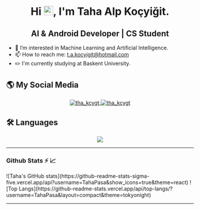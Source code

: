 <h1 align="center"> Hi <img src="https://media.giphy.com/media/hvRJCLFzcasrR4ia7z/giphy.gif" width="25" height="25">, I'm Taha Alp Koçyiğit.</h1>
<h2 align="center">AI & Android Developer | CS Student</h2>

- 👀 I’m interested in Machine Learning and Artificial Intelligence.
- 📫 How to reach me: t.a.kocyigit@hotmail.com
- ✏️ I'm currently studying at Baskent University.

## 🌎 My Social Media
<p align="center">
        <a href="https://linkedin.com/in/tha-kcygt" target="blank">
        <img align="center" src="https://skillicons.dev/icons?i=linkedin" alt="tha_kcygt"/>
    </a>
    <a href="https://stackoverflow.com/users/14859782" target="blank">
        <img align="center" src="https://skillicons.dev/icons?i=stackoverflow" alt="tha_kcygt"/>
    </a>
</p>

## 🛠 Languages
<p align="center">
  <a href="https://skillicons.dev">
    <img src="https://skillicons.dev/icons?i=git,py,cpp,c,kotlin,,tensorflow,flutter,firebase,solidity" />
  </a>
</p>

<hr>
<p align="left">
<h3>Github Stats ⚡ 📈</h3>
 ![Taha's GitHub stats](https://github-readme-stats-sigma-five.vercel.app/api?username=TahaPasa&show_icons=true&theme=react) 
 ![Top Langs](https://github-readme-stats.vercel.app/api/top-langs/?username=TahaPasa&layout=compact&theme=tokyonight) 
</p>
<hr>

